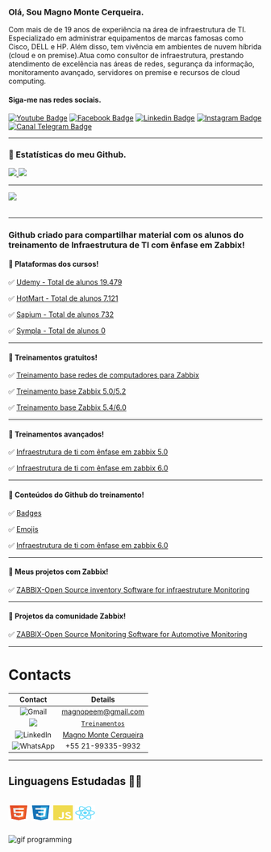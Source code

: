 ### Olá, Sou Magno Monte Cerqueira.

Com mais de de 19 anos de experiência na área de infraestrutura de TI. Especializado em administrar equipamentos de marcas famosas como Cisco, DELL e HP. Além disso, tem vivência em ambientes de nuvem híbrida (cloud e on premise).Atua como consultor de infraestrutura, prestando atendimento de excelência nas áreas de redes, segurança da informação, monitoramento avançado, servidores on premise e recursos de cloud computing.


#### Siga-me nas redes sociais.
[![Youtube Badge](https://img.shields.io/badge/YouTube-FF0000?style=for-the-badge&logo=youtube&logoColor=white&link=https://www.youtube.com/magnomontecerqueira?sub_confirmation=1)](https://www.youtube.com/magnomontecerqueira?sub_confirmation=1) [![Facebook Badge](https://img.shields.io/badge/Facebook-1877F2?style=for-the-badge&logo=facebook&logoColor=white&link=https://www.facebook.com/MagnoMonteCerqueira)](https://www.facebook.com/MagnoMonteCerqueira) [![Linkedin Badge](https://img.shields.io/badge/LinkedIn-0077B5?style=for-the-badge&logo=linkedin&logoColor=white&link=https://www.linkedin.com/in/magnomontecerqueira/)](https://www.linkedin.com/in/magnomontecerqueira/) [![Instagram Badge](https://img.shields.io/badge/Instagram-E4405F?style=for-the-badge&logo=instagram&logoColor=white&link=https://www.instagram.com/magnomontecerqueira/)](https://www.instagram.com/magnomontecerqueira/) [![Canal Telegram Badge](https://img.shields.io/badge/Telegram-2CA5E0?style=for-the-badge&logo=telegram&logoColor=white&link=https://t.me/+VX1MrWlXIreS3d91)](https://t.me/+VX1MrWlXIreS3d91)

---

### 🚀 Estatísticas do meu Github.
 <div>
  <a href="https://github.com/MagnoMonteCerqueira">
  <img height="160em" src="https://github-readme-stats.vercel.app/api?username=MagnoMonteCerqueira&show_icons=true&theme=dark&include_all_commits=true&count_private=true"/>
  <img height="160em" src="https://github-readme-stats.vercel.app/api/top-langs/?username=MagnoMonteCerqueira&layout=compact&langs_count=7&theme=dark"/>
</div>

 ---
 
  <a href="https://github.com/MagnoMonteCerqueira" alt="LinkTree">
    <img src="https://activity-graph.herokuapp.com/graph?username=MagnoMonteCerqueira&theme=dracula&bg_color=00000000&color=878787&line=4c8ed9&point=00000000&area=true&hide_border=true"></a><br><br>


---
### Github criado para compartilhar material com os alunos do treinamento de Infraestrutura de TI com ênfase em Zabbix!

#### 🚀 Plataformas dos cursos!


✅ [Udemy - Total de alunos 19.479](https://www.udemy.com/user/magno-3/)


✅ [HotMart - Total de alunos 7.121](https://hotmart.com/s?q=magno%20monte%20cerqueira)


✅ [Sapium - Total de alunos 732](https://www.sapium.com.br/courses?q=zabbix)


✅ [Sympla - Total de alunos 0](https://www.sympla.com.br/eventos?s=zabbix&tab=eventos)


---

#### 🚀 Treinamentos gratuitos!

✅ [Treinamento base redes de computadores para Zabbix](https://treinamentobaseredesdecomputadoreszbx.club.hotmart.com/)


✅ [Treinamento base Zabbix 5.0/5.2](https://treinamentobasezabbix5.club.hotmart.com/)
 

✅ [Treinamento base Zabbix 5.4/6.0](https://treinamentobasezabbix6.club.hotmart.com/)

---


#### 🚀 Treinamentos avançados!

✅ [Infraestrutura de ti com ênfase em zabbix 5.0](https://hotmart.com/product/analista-de-infraestrutura-de-ti-2/)


✅ [Infraestrutura de ti com ênfase em zabbix 6.0](https://hotmart.com/product/infraestrutura-de-ti-com-enfase-em-zabbix-6-0/)

---

#### 🚀 Conteúdos do Github do treinamento!
✅ [Badges](https://github.com/MagnoMonteCerqueira/Badges)

✅ [Emojis](https://github.com/MagnoMonteCerqueira/Emojis-)

✅ [Infraestrutura de ti com ênfase em zabbix 6.0](https://github.com/MagnoMonteCerqueira/infraestrutura-de-ti-zabbix-6.0-)

---


#### 🚀 Meus projetos com Zabbix!

✅ [ZABBIX-Open Source inventory Software for infraestruture Monitoring](https://github.com/MagnoMonteCerqueira/ZABBIX---Open-Source-Inventory-Software-for-Infraestruture-Monitoring)

---
#### 🚀 Projetos da comunidade Zabbix!
✅ [ZABBIX-Open Source Monitoring Software for Automotive Monitoring](https://github.com/MagnoMonteCerqueira/ZABBIX---Open-Source-Monitoring-Software-for-Automotive-Monitoring)



---

# Contacts

|<b>Contact</b>| <b>Details</b>| 
| :---:   | :-: | 
| <img alt="Gmail" src="https://img.shields.io/badge/Gmail-D14836?style=for-the-badge&logo=gmail&logoColor=white" /> | magnopeem@gmail.com | 
| <img src = https://img.shields.io/badge/Portfolio-Website-red/> | [`Treinamentos`](https://hotmart.com/s?formats=category.online_services.name&q=magno%20monte%20cerqueira)| 
| <img alt="LinkedIn" src="https://img.shields.io/badge/linkedin%20-%230077B5.svg?&style=for-the-badge&logo=linkedin&logoColor=white"/> | [Magno Monte Cerqueira](https://www.linkedin.com/in/magnomontecerqueira/)| 
| <img alt="WhatsApp" src="https://img.shields.io/badge/WhatsApp-25D366?style=for-the-badge&logo=whatsapp&logoColor=white"/>| +55 21-99335-9932| 

 
 ---
 ##
 ## Linguagens Estudadas :man_student:
  
<div style="display: inline_block"><br>  
  <img align="center" alt="Cristiano-HTML" height="30" width="40" src="https://raw.githubusercontent.com/devicons/devicon/master/icons/html5/html5-original.svg">
  <img align="center" alt="Cristiano-CSS" height="30" width="40" src="https://raw.githubusercontent.com/devicons/devicon/master/icons/css3/css3-original.svg">
  <img align="center" alt="Cristiano-JS" height="30" width="40" src="https://raw.githubusercontent.com/devicons/devicon/master/icons/javascript/javascript-plain.svg">
  <img align="center" alt="Cristiano-React-JS" height="30" width="40" src="https://raw.githubusercontent.com/devicons/devicon/master/icons/react/react-original.svg">
</div>
  
  ##
 
 ## 
  ![gif programming](http://clubedosgeeks.com.br/wp-content/uploads/2016/01/dormrm.gif)
